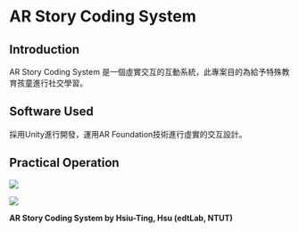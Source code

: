 # AR Story Coding System
## Introduction

AR Story Coding System 是一個虛實交互的互動系統，此專案目的為給予特殊教育孩童進行社交學習。

## Software Used

採用Unity進行開發，運用AR Foundation技術進行虛實的交互設計。

## Practical Operation

![](https://i.imgur.com/JKi5j1B.jpg)

![](https://i.imgur.com/MFyqKGf.jpg)

**AR Story Coding System by Hsiu-Ting, Hsu (edtLab, NTUT)**
